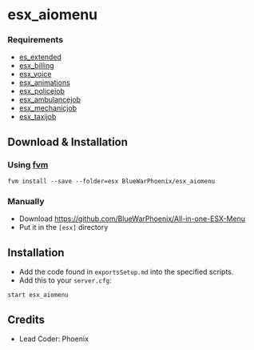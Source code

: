 # esx_aiomenu

### Requirements
* [es_extended](https://github.com/ESX-Org/es_extended)
* [esx_billing](https://github.com/ESX-Org/esx_billing)
* [esx_voice](https://github.com/ESX-Org/esx_voice)
* [esx_animations](https://github.com/ESX-Org/esx_animations)
* [esx_policejob](https://github.com/ESX-Org/esx_policejob)
* [esx_ambulancejob](https://github.com/ESX-Org/esx_ambulancejob)
* [esx_mechanicjob](https://github.com/ESX-Org/esx_mechanicjob)
* [esx_taxijob](https://github.com/ESX-Org/esx_taxijob)

## Download & Installation

### Using [fvm](https://github.com/qlaffont/fvm-installer)
```
fvm install --save --folder=esx BlueWarPhoenix/esx_aiomenu
```

### Manually
- Download https://github.com/BlueWarPhoenix/All-in-one-ESX-Menu
- Put it in the `[esx]` directory

## Installation
- Add the code found in `exportsSetup.md` into the specified scripts.
- Add this to your `server.cfg`:

```
start esx_aiomenu
```


## Credits
* Lead Coder: Phoenix

